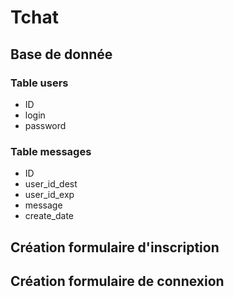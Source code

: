 # Tchat

## Base de donnée

### Table users
- ID
- login
- password

### Table messages
- ID
- user_id_dest
- user_id_exp
- message
- create_date

## Création formulaire d'inscription

## Création formulaire de connexion
